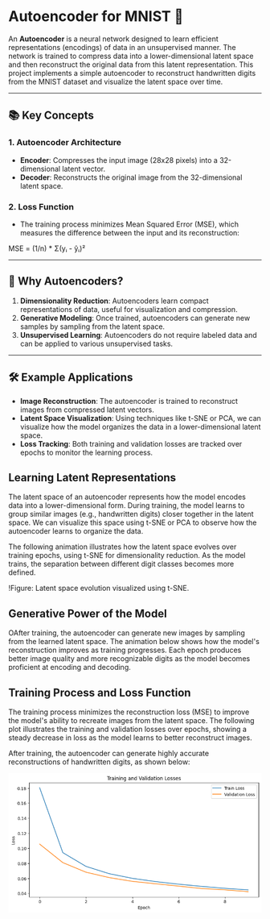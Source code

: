 # Autoencoder for MNIST 🧠
An **Autoencoder** is a neural network designed to learn efficient representations (encodings) of data in an unsupervised manner. The network is trained to compress data into a lower-dimensional latent space and then reconstruct the original data from this latent representation. This project implements a simple autoencoder to reconstruct handwritten digits from the MNIST dataset and visualize the latent space over time.

---
## 📚 Key Concepts
### 1. **Autoencoder Architecture**
- **Encoder**: Compresses the input image (28x28 pixels) into a 32-dimensional latent vector.
- **Decoder**: Reconstructs the original image from the 32-dimensional latent space.
  
### 2. **Loss Function**
- The training process minimizes Mean Squared Error (MSE), which measures the difference between the input and its reconstruction:


MSE = (1/n) * Σ(yᵢ - ŷᵢ)²


---

## 🌟 Why Autoencoders?

1. **Dimensionality Reduction**: Autoencoders learn compact representations of data, useful for visualization and compression.
2. **Generative Modeling**:  Once trained, autoencoders can generate new samples by sampling from the latent space.
3. **Unsupervised Learning**: Autoencoders do not require labeled data and can be applied to various unsupervised tasks.

---

## 🛠 Example Applications

- **Image Reconstruction**: The autoencoder is trained to reconstruct images from compressed latent vectors.
- **Latent Space Visualization**: Using techniques like t-SNE or PCA, we can visualize how the model organizes the data in a lower-dimensional latent space.
- **Loss Tracking**: Both training and validation losses are tracked over epochs to monitor the learning process.

## Learning Latent Representations

The latent space of an autoencoder represents how the model encodes data into a lower-dimensional form. During training, the model learns to group similar images (e.g., handwritten digits) closer together in the latent space. We can visualize this space using t-SNE or PCA to observe how the autoencoder learns to organize the data.

The following animation illustrates how the latent space evolves over training epochs, using t-SNE for dimensionality reduction. As the model trains, the separation between different digit classes becomes more defined.

!Figure: Latent space evolution visualized using t-SNE.

## Generative Power of the Model

OAfter training, the autoencoder can generate new images by sampling from the learned latent space. The animation below shows how the model's reconstruction improves as training progresses. Each epoch produces better image quality and more recognizable digits as the model becomes proficient at encoding and decoding.




## Training Process and Loss Function

The training process minimizes the reconstruction loss (MSE) to improve the model's ability to recreate images from the latent space. The following plot illustrates the training and validation losses over epochs, showing a steady decrease in loss as the model learns to better reconstruct images.




After training, the autoencoder can generate highly accurate reconstructions of handwritten digits, as shown below:


![Loss Plot](plots/Losses.png)




